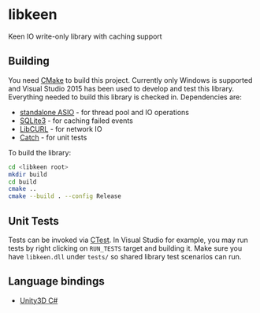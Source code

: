# libkeen
Keen IO write-only library with caching support

## Building
You need [CMake](https://cmake.org/) to build this project. Currently only Windows is supported and Visual Studio 2015 has been used to develop and test this library. Everything needed to build this library is checked in. Dependencies are:

 - [standalone ASIO](http://think-async.com/) - for thread pool and IO operations
 - [SQLite3](http://www.sqlite.org/) - for caching failed events
 - [LibCURL](https://curl.haxx.se/libcurl/) - for network IO
 - [Catch](https://github.com/philsquared/Catch) - for unit tests

To build the library:

```BASH
cd <libkeen root>
mkdir build
cd build
cmake ..
cmake --build . --config Release
```

## Unit Tests
Tests can be invoked via [CTest](https://cmake.org/cmake/help/v3.0/manual/ctest.1.html). In Visual Studio for example, you may run tests by right clicking on `RUN_TESTS` target and building it. Make sure you have `libkeen.dll` under `tests/` so shared library test scenarios can run.

## Language bindings

 - [Unity3D C#](bindings/unity)
